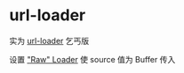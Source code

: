 # url-loader

实为 [url-loader](https://github.com/webpack-contrib/url-loader) 乞丐版

设置 ["Raw" Loader](https://webpack.js.org/api/loaders/#raw-loader) 使 source 值为 Buffer 传入